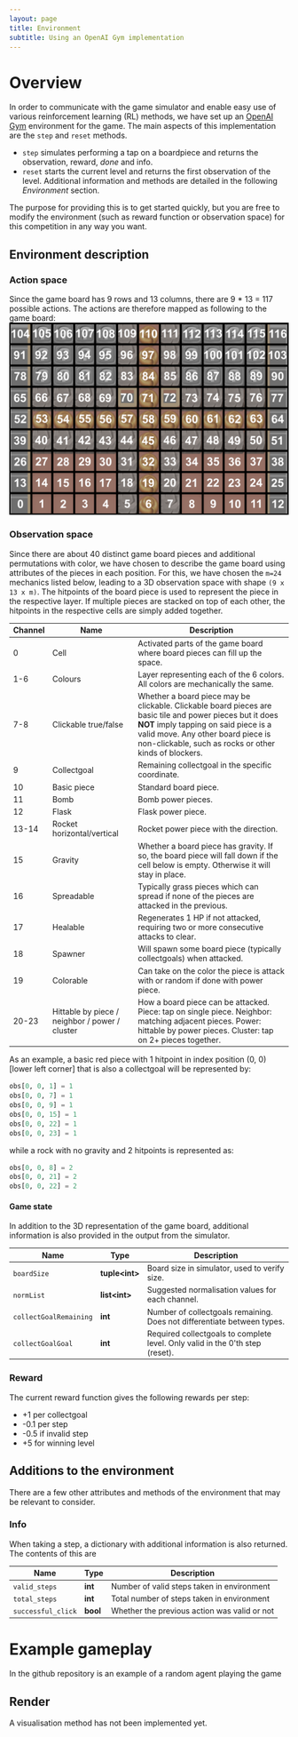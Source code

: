 ```yaml
---
layout: page
title: Environment
subtitle: Using an OpenAI Gym implementation
---
```



# Overview

In order to communicate with the game simulator and enable easy use of various reinforcement learning (RL) methods, we have set up an [OpenAI Gym](https://gym.openai.com/docs/) environment for the game.
The main aspects of this implementation are the `step` and `reset` methods.
* `step` simulates performing a tap on a boardpiece and returns the observation, reward, *done* and info.
* `reset` starts the current level and returns the first observation of the level.
Additional information and methods are detailed in the following *Environment* section.

The purpose for providing this is to get started quickly, but you are free to modify the environment (such as reward function or observation space) for this competition in any way you want.

## Environment description

### Action space

Since the game board has 9 rows and 13 columns, there are 9 * 13 = 117 possible actions. The actions are therefore mapped as following to the game board:
![Action space overview](assets/img/moveoverview.png)

### Observation space

Since there are about 40 distinct game board pieces and additional permutations with color, we have chosen to describe the game board using attributes of the pieces in each position. For this, we have chosen the `m=24` mechanics listed below, leading to a 3D observation space with shape `(9 x 13 x m)`. The hitpoints of the board piece is used to represent the piece in the respective layer. If multiple pieces are stacked on top of each other, the hitpoints in the respective cells are simply added together.

Channel | Name | Description
--- | --- | ---
0|Cell|Activated parts of the game board where board pieces can fill up the space.
1-6|Colours|Layer representing each of the 6 colors. All colors are mechanically the same.
7-8|Clickable true/false|Whether a board piece may be clickable. Clickable board pieces are basic tile and power pieces but it does **NOT** imply tapping on said piece is a valid move. Any other board piece is non-clickable, such as rocks or other kinds of blockers.
9|Collectgoal|Remaining collectgoal in the specific coordinate.
10|Basic piece|Standard board piece.
11|Bomb|Bomb power pieces.
12|Flask|Flask power piece.
13-14|Rocket horizontal/vertical|Rocket power piece with the direction.
15|Gravity|Whether a board piece has gravity. If so, the board piece will fall down if the cell below is empty. Otherwise it will stay in place.
16|Spreadable|Typically grass pieces which can spread if none of the pieces are attacked in the previous.
17|Healable|Regenerates 1 HP if not attacked, requiring two or more consecutive attacks to clear.
18|Spawner|Will spawn some board piece (typically collectgoals) when attacked.
19|Colorable|Can take on the color the piece is attack with or random if done with power piece.
20-23|Hittable by piece / neighbor / power / cluster|How a board piece can be attacked. Piece: tap on single piece. Neighbor: matching adjacent pieces. Power: hittable by power pieces. Cluster: tap on 2+ pieces together.

As an example, a basic red piece with 1 hitpoint in index position (0, 0) [lower left corner] that is also a collectgoal will be represented by:

```python
obs[0, 0, 1] = 1
obs[0, 0, 7] = 1
obs[0, 0, 9] = 1
obs[0, 0, 15] = 1
obs[0, 0, 22] = 1
obs[0, 0, 23] = 1
```

while a rock with no gravity and 2 hitpoints is represented as:

```python
obs[0, 0, 8] = 2
obs[0, 0, 21] = 2
obs[0, 0, 22] = 2
```

#### Game state

In addition to the 3D representation of the game board, additional information is also provided in the output from the simulator.

Name | Type | Description
--- | --- | ---
`boardSize`|**tuple\<int\>**|Board size in simulator, used to verify size.
`normList`|**list\<int\>**|Suggested normalisation values for each channel.
`collectGoalRemaining`|**int**|Number of collectgoals remaining. Does not differentiate between types.
`collectGoalGoal`|**int**|Required collectgoals to complete level. Only valid in the 0'th step (reset).


### Reward

The current reward function gives the following rewards per step:
* +1 per collectgoal
* -0.1 per step
* -0.5 if invalid step
* +5 for winning level

## Additions to the environment
There are a few other attributes and methods of the environment that may be relevant to consider.

### Info
When taking a step, a dictionary with additional information is also returned. The contents of this are

Name | Type | Description
--- | --- | ---
`valid_steps`|**int**|Number of valid steps taken in environment
`total_steps`|**int**|Total number of steps taken in environment
`successful_click` | **bool** | Whether the previous action was valid or not


# Example gameplay

In the github repository is an example of a random agent playing the game

## Render
A visualisation method has not been implemented yet.
